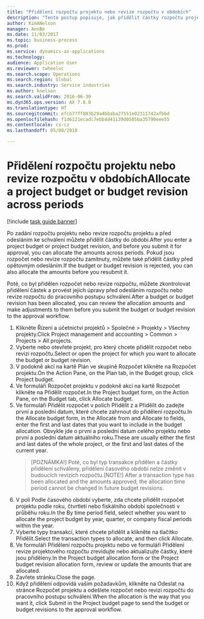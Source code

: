```yaml
--- 
title: "Přidělení rozpočtu projektu nebo revize rozpočtu v obdobích"
description: "Tento postup popisuje, jak přidělit částky rozpočtu projektu napříč obdobími."
author: KimANelson
manager: AnnBe
ms.date: 11/03/2017
ms.topic: business-process
ms.prod: 
ms.service: dynamics-ax-applications
ms.technology: 
audience: Application User
ms.reviewer: twheeloc
ms.search.scope: Operations
ms.search.region: Global
ms.search.industry: Service industries
ms.author: knelson
ms.search.validFrom: 2016-06-30
ms.dyn365.ops.version: AX 7.0.0
ms.translationtype: HT
ms.sourcegitcommit: efcb77ff883b29a4bbaba27551e02311742afbbd
ms.openlocfilehash: f1d6121ecadc7ebb4d41139d0505ba35790eee55
ms.contentlocale: cs-cz
ms.lasthandoff: 05/08/2018

---
```

# <a name="allocate-a-project-budget-or-budget-revision-across-periods"></a><span data-ttu-id="d49c1-103">Přidělení rozpočtu projektu nebo revize rozpočtu v obdobích</span><span class="sxs-lookup"><span data-stu-id="d49c1-103">Allocate a project budget or budget revision across periods</span></span>

[!include [task guide banner](../../includes/task-guide-banner.md)]

<span data-ttu-id="d49c1-104"> Po zadání rozpočtu projektu nebo revize rozpočtu projektu a před odesláním ke schválení můžete přidělit částky do období.</span><span class="sxs-lookup"><span data-stu-id="d49c1-104">After you enter a project budget or project budget revision, and before you submit it for approval, you can allocate the amounts across periods.</span></span> <span data-ttu-id="d49c1-105">Pokud jsou rozpočet nebo revize rozpočtu zamítnuty, můžete také přidělit částky před opětovným odesláním.</span><span class="sxs-lookup"><span data-stu-id="d49c1-105">If the budget or budget revision is rejected, you can also allocate the amounts before you resubmit it.</span></span> 

<span data-ttu-id="d49c1-106">Poté, co byl přidělen rozpočet nebo revize rozpočtu, můžete zkontrolovat přidělení částek a provést jejich úpravy před odesláním rozpočtu nebo revize rozpočtu do pracovního postupu schválení.</span><span class="sxs-lookup"><span data-stu-id="d49c1-106">After a budget or budget revision has been allocated, you can review the allocation amounts and make adjustments to them before you submit the budget or budget revision to the approval workflow.</span></span> 

1. <span data-ttu-id="d49c1-107">Klikněte Řízení a účetnictví projektů > Společné > Projekty > Všechny projekty.</span><span class="sxs-lookup"><span data-stu-id="d49c1-107">Click Project management and accounting > Common > Projects > All projects.</span></span> 
2. <span data-ttu-id="d49c1-108">Vyberte nebo otevřete projekt, pro který chcete přidělit rozpočet nebo revizi rozpočtu.</span><span class="sxs-lookup"><span data-stu-id="d49c1-108">Select or open the project for which you want to allocate the budget or budget revision.</span></span> 
3. <span data-ttu-id="d49c1-109">V podokně akcí na kartě Plán ve skupině Rozpočet klikněte na Rozpočet projektu.</span><span class="sxs-lookup"><span data-stu-id="d49c1-109">On the Action Pane, on the Plan tab, in the Budget group, click Project budget.</span></span> 
4. <span data-ttu-id="d49c1-110">Ve formuláři Rozpočet projektu v podokně akcí na kartě Rozpočet klikněte na Přidělit rozpočet.</span><span class="sxs-lookup"><span data-stu-id="d49c1-110">In the Project budget form, on the Action Pane, on the Budget tab, click Allocate budget.</span></span> 
5. <span data-ttu-id="d49c1-111">Ve formuláři Přidělit rozpočet v polích Přidělit z a Přidělit do zadejte první a poslední datum, které chcete zahrnout do přidělení rozpočtu.</span><span class="sxs-lookup"><span data-stu-id="d49c1-111">In the Allocate budget form, in the Allocate from and Allocate to fields, enter the first and last dates that you want to include in the budget allocation.</span></span> <span data-ttu-id="d49c1-112">Obvykle jde o první a poslední datum celého projektu nebo první a poslední datum aktuálního roku.</span><span class="sxs-lookup"><span data-stu-id="d49c1-112">These are usually either the first and last dates of the whole project, or the first and last dates of the current year.</span></span>  
   > <span data-ttu-id="d49c1-113">[POZNÁMKA!] Poté, co byl typ transakce přidělen a částky přidělení schváleny, přidělení časového období nelze změnit v budoucích revizích rozpočtu.</span><span class="sxs-lookup"><span data-stu-id="d49c1-113">[NOTE!] After a transaction type has been allocated and the amounts approved, the allocation time period cannot be changed in future budget revisions.</span></span> 
6. <span data-ttu-id="d49c1-114">V poli Podle časového období vyberte, zda chcete přidělit rozpočet projektu podle roku, čtvrtletí nebo fiskálního období společnosti v průběhu roku.</span><span class="sxs-lookup"><span data-stu-id="d49c1-114">In the By time period field, select whether you want to allocate the project budget by year, quarter, or company fiscal periods within the year.</span></span>
7. <span data-ttu-id="d49c1-115">Vyberte typy transakcí, které chcete přidělit a klikněte na tlačítko Přidělit.</span><span class="sxs-lookup"><span data-stu-id="d49c1-115">Select the transaction types to allocate, and then click Allocate.</span></span> 
8. <span data-ttu-id="d49c1-116">Ve formuláři Přidělení rozpočtu projektu nebo ve formuláři Přidělení revize projektového rozpočtu zrevidujte nebo aktualizujte částky, které jsou přiděleny.</span><span class="sxs-lookup"><span data-stu-id="d49c1-116">In the Project budget allocation form or the Project budget revision allocation form, review or update the amounts that are allocated.</span></span> 
9. <span data-ttu-id="d49c1-117">Zavřete stránku.</span><span class="sxs-lookup"><span data-stu-id="d49c1-117">Close the page.</span></span>
10. <span data-ttu-id="d49c1-118">Když přidělení odpovídá vašim požadavkům, klikněte na Odeslat na stránce Rozpočet projektu a odešlete rozpočet nebo revizi rozpočtu do pracovního postupu schválení.</span><span class="sxs-lookup"><span data-stu-id="d49c1-118">When the allocation is the way that you want it, click Submit in the Project budget page to send the budget or budget revisions to the approval workflow.</span></span>  



